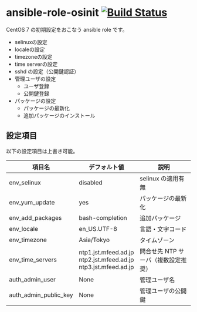 # ansible-role-osinit [![Build Status](https://travis-ci.com/izumimatsuo/ansible-role-osinit.svg?branch=master)](https://travis-ci.com/izumimatsuo/ansible-role-osinit)

CentOS 7 の初期設定をおこなう ansible role です。

- selinuxの設定
- localeの設定
- timezoneの設定
- time serverの設定
- sshd の設定（公開鍵認証）
- 管理ユーザの設定
  - ユーザ登録
  - 公開鍵登録
- パッケージの設定
  - パッケージの最新化
  - 追加パッケージのインストール

## 設定項目

以下の設定項目は上書き可能。

| 項目名                  | デフォルト値 | 説明                                                  |
| ----------------------- | ------------ | ----------------------------------------------------- |
| env_selinux             | disabled     | selinux の適用有無                                    |
| env_yum_update          | yes          | パッケージの最新化                                    |
| env_add_packages        | bash-completion | 追加パッケージ                                        |
| env_locale              | en_US.UTF-8  | 言語・文字コード                                      |
| env_timezone            | Asia/Tokyo   | タイムゾーン                                          |
| env_time_servers        | ntp1.jst.mfeed.ad.jp<br>ntp2.jst.mfeed.ad.jp<br>ntp3.jst.mfeed.ad.jp | 問合せ先 NTP サーバ（複数設定推奨）                         |
| auth_admin_user         | None         | 管理ユーザ名                                          |
| auth_admin_public_key   | None         | 管理ユーザの公開鍵                                    |
